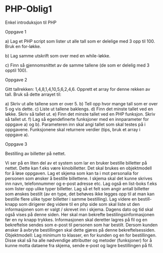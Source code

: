 # PHP-Oblig1
Enkel introduksjon til PHP

Oppgave 1

a) Lag et PHP script som lister ut alle tall som er delelige med 3 opp til 100. Bruk en for-løkke.

b) Lag samme utskrift som over med en while-løkke.

c) Finn så gjennomsnittet av de samme tallene (de som er delelig med 3 opptil 100).


Oppgave 2

Gitt tallrekken: 1,4,8,1,4,10,5,6,2,4,6. Opprett et array for denne rekken av tall. Bruk så dette arrayet til:

a) Skriv ut alle tallene som er over 5.
b) Tell opp hvor mange tall som er over 5 og vis dette.
c) Liste ut tallene baklengs.
d) Finn det minste tallet ved en løkke. Skriv så tallet ut.
e) Finn det minste tallet ved en PHP funksjon. Skriv så tallet ut.
f) Lag så egendefinerte funksjoner med en innparameter for oppgave a) og b). Parameteren inn
skal angi tallet som skal testes på i oppgavene. Funksjonene skal returnere verdier (tips, bruk
et array i oppgave a).

Oppgave 3

Bestilling av billetter på nettet.

Vi ser på en liten del av et system som lar en bruker bestille billetter på nettet. Dette kan
f.eks være kinobilletter. Det skal brukes en objektmodell for å løse oppgaven.
Lag et skjema som kan ta i mot personalia for personen som ønsker å bestille billettene. I
skjema skal det kunne skrives inn navn, telefonnummer og e-post adresse etc. Lag også en
list-boks f.eks som lister opp ulike typer billetter. Lag så et felt som angir antall billetter
som ønskes bestilt (av en type, det behøves ikke legges opp til at man kan bestille flere
ulike typer billetter i samme bestilling). Lag videre en bestill-knapp som dirigerer deg
videre til en php side som skal liste ut den informasjonen som er valgt / skrevet inn i
skjema. Dagens dato og tid skal også vises på denne siden. Her skal man bekrefte
bestilingsinformasjonen før en ny knapp trykkes. Informasjonen skal deretter lagres på fil
og en bekreftelse sendes som e-post til personen som har bestilt. Dersom kunden ønsker å
avbryte bestillingen skal dette gjøres på denne bekreftelsessiden.
Objektmodell: Lag minimum to klasser, en for kunden og en for bestillingen. Disse skal så
ha alle nødvendige attributter og metoder (funksjoner) for å kunne motta dataene fra
skjema, sende e-post og lagre bestillingen på fil.
